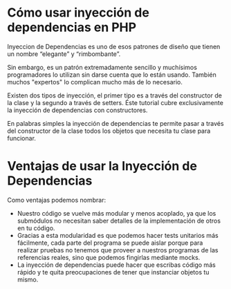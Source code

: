 # Cómo usar inyección de dependencias en PHP

Inyeccion de Dependencias es uno de esos patrones de diseño que tienen un nombre “elegante” y “rimbombante”.

Sin embargo, es un patrón extremadamente sencillo y muchísimos programadores lo utilizan sin darse cuenta que lo están usando. También muchos "expertos" lo complican mucho más de lo necesario.

Existen dos tipos de inyección, el primer tipo es a través del constructor de la clase y la segundo a través de setters. Éste tutorial cubre exclusivamente la inyección de dependencias con constructores.

En palabras simples la inyección de dependencias te permite pasar a través del constructor de la clase todos los objetos que necesita tu clase para funcionar.

# Ventajas de usar la Inyección de Dependencias
Como ventajas podemos nombrar:

- Nuestro código se vuelve más modular y menos acoplado, ya que los submódulos no necesitan saber detalles de la implementación de otros en tu código.
- Gracias a esta modularidad es que podemos hacer tests unitarios más fácilmente, cada parte del programa se puede aislar porque para realizar pruebas no tenemos que proveer a nuestros programas de las referencias reales, sino que podemos fingirlas mediante mocks.
- La inyección de dependencias puede hacer que escribas código más rápido y te quita preocupaciones de tener que instanciar objetos tu mismo.

